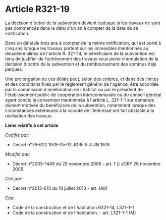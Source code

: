 # Article R321-19

La décision d'octroi de la subvention devient caduque si les travaux ne sont pas commencés dans le délai d'un an à compter de
la date de sa notification.

Dans un délai de trois ans à compter de la même notification, qui est porté à cinq ans lorsque les travaux portent sur les
immeubles mentionnés au deuxième alinéa de l'article R. 321-14, le bénéficiaire de la subvention est tenu de justifier de
l'achèvement des travaux sous peine d'annulation de la décision d'octroi de la subvention et du remboursement des sommes déjà
perçues.

Une prolongation de ces délais peut, selon des critères, et dans des limites et des conditions fixés par le règlement général
de l'agence, être accordée par la commission d'amélioration de l'habitat ou par le président de l'établissement public de
coopération intercommunale ou du conseil général ayant conclu la convention mentionnée à l'article L. 321-1-1 sur demande
dûment motivée du bénéficiaire de la subvention, notamment lorsque des circonstances extérieures à la volonté de l'intéressé
ont fait obstacle à la réalisation des travaux.

**Liens relatifs à cet article**

_Codifié par_:

  - Décret n°78-622 1978-05-31 JORF 8 JUIN 1978

_Modifié par_:

  - Décret n°2005-1449 du 25 novembre 2005 - art. 1 () JORF 26 novembre 2005

_Cité par_:

  - Décret n°2013-610 du 10 juillet 2013 - art. (Ab)

_Cite_:

  - Code de la construction et de l'habitation R321-14, L321-1-1
  - Code de la construction et de l'habitation. - art. L321-1-1 (M)
